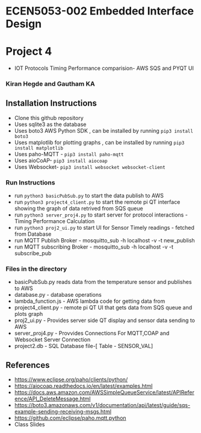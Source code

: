 # ECEN5053-002 Embedded Interface Design
# Project 4
* IOT Protocols Timing Performance comparision- AWS SQS and PYQT UI

### Kiran Hegde and Gautham KA

## Installation Instructions 
* Clone this github repository
* Uses sqlite3 as the database
* Uses boto3 AWS Python SDK , can be installed by running `pip3 install boto3`
* Uses matplotlib for plotting graphs , can be installed by running `pip3 install matplotlib`
* Uses paho-MQTT - `pip3 install paho-mqtt` 
* Uses aioCoAP- `pip3 install aiocoap`
* Uses Websocket- `pip3 install websocket websocket-client`
 

### Run Instructions
* run `python3 basicPubSub.py` to start the data publish to AWS
* run `python3 project4_client.py` to start the remote pi QT interface showing the graph of data retrived from SQS queue
* run `python3 server_proj4.py` to start server for protocol interactions - Timing Performance Calculation
* run `python3 proj2_ui.py` to start UI for Sensor Timely readings - fetched from Database 
* run MQTT Publish Broker - mosquitto_sub -h localhost -v -t new_publish
* run MQTT subscribing Broker - mosquitto_sub -h localhost -v -t subscribe_pub


### Files in the directory
* basicPubSub.py reads data from the temperature sensor and publishes to AWS 
* database.py - database operations
* lambda_function.js - AWS lambda code for getting data from 
* project4_client.py - remote pi QT UI that gets data from SQS queue and plots graph 
* proj2_ui.py - Provides server side QT display and sensor data sending to AWS
* server_proj4.py - Provvides Connections For MQTT,COAP and Websocket Server Connection
* project2.db - SQL Database file-[ Table - SENSOR_VAL]



## References
* https://www.eclipse.org/paho/clients/python/
* https://aiocoap.readthedocs.io/en/latest/examples.html
* https://docs.aws.amazon.com/AWSSimpleQueueService/latest/APIReference/API_DeleteMessage.html
* https://boto3.amazonaws.com/v1/documentation/api/latest/guide/sqs-example-sending-receiving-msgs.html
* https://github.com/eclipse/paho.mqtt.python
* Class Slides



